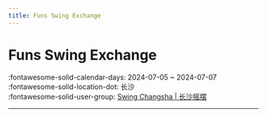 ```yaml
---
title: Funs Swing Exchange
---
```


# Funs Swing Exchange 

:fontawesome-solid-calendar-days: 2024-07-05 ~ 2024-07-07  
:fontawesome-solid-location-dot: 长沙  
:fontawesome-solid-user-group: [Swing Changsha | 长沙摇摆](https://swing.kids/zh_CN/swing-chang-sha)  

---
